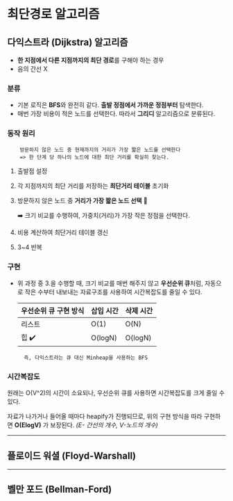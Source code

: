 # 최단경로 알고리즘
## 다익스트라 (Dijkstra) 알고리즘

+ **한 지점에서 다른 지점까지의 최단 경로**를 구해야 하는 경우
+ 음의 간선 X

### 분류
+ 기본 로직은 **BFS**와 완전히 같다. **출발 정점에서 가까운 정점부터** 탐색한다.
+ 매번 가장 비용이 적은 노드를 선택한다. 따라서 **그리디** 알고리즘으로 분류된다.


### 동작 원리
        방문하지 않은 노드 중 현재까지의 거리가 가장 짧은 노드를 선택한다
        => 한 단계 당 하나의 노드에 대한 최단 거리를 확실히 찾는다.

1. 출발점 설정
2. 각 지점까지의 최단 거리를 저장하는 **최단거리 테이블** 초기화
3. 방문하지 않은 노드 중 **거리가 가장 짧은 노드 선택** 🙌

    ➡️ 크기 비교를 수행하여, 가중치(거리)가 가장 작은 정점을 선택한다.

4. 비용 계산하여 최단거리 테이블 갱신
5. 3~4 반복


### 구현
+ 위 과정 중 3.을 수행할 때, 크기 비교를 매번 해주지 않고 **우선순위 큐**처럼, 자동으로 작은 수부터 내보내는 자료구조를 사용하여 시간복잡도를 줄일 수 있다.

    |우선순위 큐 구현 방식|삽입 시간|삭제 시간|
    |------|---|---|
    |리스트|O(1)|O(N)|
    |힙 ✔️|O(logN)|O(logN)|


        즉, 다익스트라는 큐 대신 Minheap을 사용하는 BFS



### 시간복잡도
원래는 O(V^2)의 시간이 소요되나, 우선순위 큐를 사용하면 시간복잡도를 크게 줄일 수 있다.

자료가 나가거나 들어올 때마다 heapify가 진행되므로, 위의 구현 방식을 따라 구현하면 **O(ElogV)** 가 보장된다. *(E- 간선의 개수, V-노드의 개수)*


---
## 플로이드 워셜 (Floyd-Warshall)
---
## 벨만 포드 (Bellman-Ford)